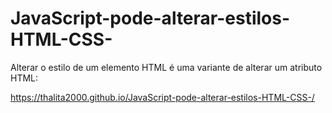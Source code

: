 ﻿# JavaScript-pode-alterar-estilos-HTML-CSS-
Alterar o estilo de um elemento HTML é uma variante de alterar um atributo HTML:

https://thalita2000.github.io/JavaScript-pode-alterar-estilos-HTML-CSS-/
